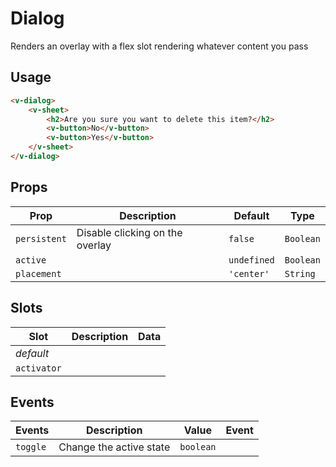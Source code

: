 # Dialog

Renders an overlay with a flex slot rendering whatever content you pass

## Usage

```html
<v-dialog>
	<v-sheet>
		<h2>Are you sure you want to delete this item?</h2>
		<v-button>No</v-button>
		<v-button>Yes</v-button>
	</v-sheet>
</v-dialog>
```

## Props

| Prop         | Description                     | Default     | Type      |
| ------------ | ------------------------------- | ----------- | --------- |
| `persistent` | Disable clicking on the overlay | `false`     | `Boolean` |
| `active`     |                                 | `undefined` | `Boolean` |
| `placement`  |                                 | `'center'`  | `String`  |

## Slots

| Slot        | Description | Data |
| ----------- | ----------- | ---- |
| _default_   |             |      |
| `activator` |             |      |

## Events

| Events   | Description             | Value     | Event |
| -------- | ----------------------- | --------- | ----- |
| `toggle` | Change the active state | `boolean` |       |
